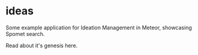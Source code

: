 ideas
=====

Some example application for Ideation Management in Meteor, showcasing Spomet search.

Read about it's genesis here.
